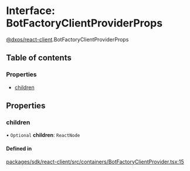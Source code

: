 # Interface: BotFactoryClientProviderProps

[@dxos/react-client](../modules/dxos_react_client.md).BotFactoryClientProviderProps

## Table of contents

### Properties

- [children](dxos_react_client.BotFactoryClientProviderProps.md#children)

## Properties

### children

• `Optional` **children**: `ReactNode`

#### Defined in

[packages/sdk/react-client/src/containers/BotFactoryClientProvider.tsx:15](https://github.com/dxos/dxos/blob/e3b936721/packages/sdk/react-client/src/containers/BotFactoryClientProvider.tsx#L15)
